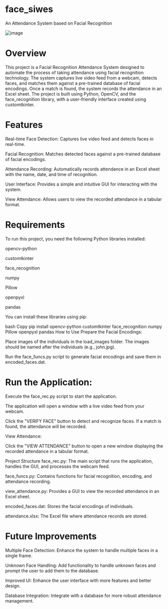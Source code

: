 # face_siwes
An Attendance System based on Facial Recognition

![image](https://github.com/user-attachments/assets/8828f549-afb9-4119-836c-96b3b8939ba0)

# Overview
This project is a Facial Recognition Attendance System designed to automate the process of taking attendance using facial recognition technology. The system captures live video feed from a webcam, detects faces, and matches them against a pre-trained database of facial encodings. Once a match is found, the system records the attendance in an Excel sheet. The project is built using Python, OpenCV, and the face_recognition library, with a user-friendly interface created using customtkinter.

# Features
Real-time Face Detection: Captures live video feed and detects faces in real-time.

Facial Recognition: Matches detected faces against a pre-trained database of facial encodings.

Attendance Recording: Automatically records attendance in an Excel sheet with the name, date, and time of recognition.

User Interface: Provides a simple and intuitive GUI for interacting with the system.

View Attendance: Allows users to view the recorded attendance in a tabular format.

# Requirements
To run this project, you need the following Python libraries installed:

opencv-python

customtkinter

face_recognition

numpy

Pillow

openpyxl

pandas

You can install these libraries using pip:

bash
Copy
pip install opencv-python customtkinter face_recognition numpy Pillow openpyxl pandas
How to Use
Prepare the Facial Encodings:

Place images of the individuals in the load_images folder. The images should be named after the individuals (e.g., john.jpg).

Run the face_funcs.py script to generate facial encodings and save them in encoded_faces.dat.

# Run the Application:

Execute the face_rec.py script to start the application.

The application will open a window with a live video feed from your webcam.

Click the "VERIFY FACE" button to detect and recognize faces. If a match is found, the attendance will be recorded.

View Attendance:

Click the "VIEW ATTENDANCE" button to open a new window displaying the recorded attendance in a tabular format.

Project Structure
face_rec.py: The main script that runs the application, handles the GUI, and processes the webcam feed.

face_funcs.py: Contains functions for facial recognition, encoding, and attendance recording.

view_attendance.py: Provides a GUI to view the recorded attendance in an Excel sheet.

encoded_faces.dat: Stores the facial encodings of individuals.

attendance.xlsx: The Excel file where attendance records are stored.

# Future Improvements
Multiple Face Detection: Enhance the system to handle multiple faces in a single frame.

Unknown Face Handling: Add functionality to handle unknown faces and prompt the user to add them to the database.

Improved UI: Enhance the user interface with more features and better design.

Database Integration: Integrate with a database for more robust attendance management.
